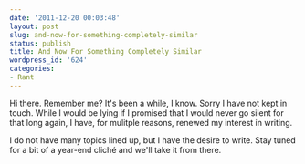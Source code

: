 ```yaml
---
date: '2011-12-20 00:03:48'
layout: post
slug: and-now-for-something-completely-similar
status: publish
title: And Now For Something Completely Similar
wordpress_id: '624'
categories:
- Rant
---
```


Hi there. Remember me? It's been a while, I know. Sorry I have not kept in touch. While I would be lying if I promised that I would never go silent for that long again, I have, for mulitple reasons, renewed my interest in writing.

I do not have many topics lined up, but I have the desire to write. Stay tuned for a bit of a year-end cliché and we'll take it from there.
